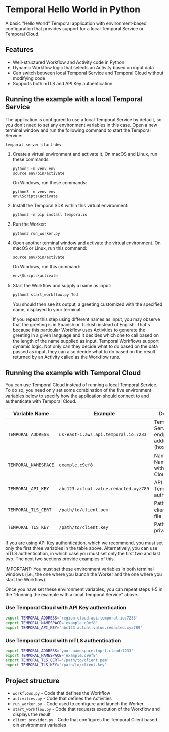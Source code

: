 # Temporal Hello World in Python

A basic "Hello World" Temporal application with environment-based 
configuration that provides support for a local Temporal Service
or Temporal Cloud.

## Features

- Well-structured Workflow and Activity code in Python
- Dynamic Workflow logic that selects an Activity based on input data
- Can switch between local Temporal Service and Temporal Cloud without modifying code
- Supports both mTLS and API Key authentication


## Running the example with a local Temporal Service

The application is configured to use a local Temporal Service by 
default, so you don't need to set any environment variables in
this case. Open a new terminal window and run the following command
to start the Temporal Service:

```
temporal server start-dev
```

1. Create a virtual environment and activate it. On macOS and Linux, 
   run these commands:

   ```
   python3 -m venv env
   source env/bin/activate
   ```

   On Windows, run these commands:
   ```
   python3 -m venv env
   env\Scripts\activate
   ```

2. Install the Temporal SDK within this virtual environment:

   ```
   python3 -m pip install temporalio
   ```

3. Run the Worker:

   ```bash
   python3 run_worker.py
   ```

4. Open another terminal window and activate the virtual environment.
   On macOS or Linux, run this command:

   ```
   source env/bin/activate
   ```

   On Windows, run this command:

   ```
   env\Scripts\activate
   ```

5. Start the Workflow and supply a name as input:

   ```bash
   python3 start_workflow.py Ted
   ```

   You should then see its output, a greeting customized with the
   specified name, displayed to your terminal. 

   If you repeat this step using different names as input, you may
   observe that the greeting is in Spanish or Turkish instead of
   English. That's because this particular Workflow uses Activities
   to generate the greeting in a given language and it decides which
   one to call based on the length of the name supplied as input.
   Temporal Workflows support dynamic logic. Not only can they decide
   what to do based on the data passed as input, they can also decide
   what to do based on the result returned by an Activity called as
   the Workflow runs.



## Running the example with Temporal Cloud

You can use Temporal Cloud instead of running a local Temporal Service.
To do so, you need only set some combination of the five environment
variables below to specify how the application should connect to and 
authenticate with Temporal Cloud.


| Variable Name          | Example                               | Description
|------------------------|---------------------------------------|-------------------
| `TEMPORAL_ADDRESS`     | `us-east-1.aws.api.temporal.io:7233`  | Temporal Service endpoint address (hostname:port) 
| `TEMPORAL_NAMESPACE`   | `example.c9ef8`                       | Name of the Namespace within Temporal Cloud
| `TEMPORAL_API_KEY`     | `abc123.actual.value.redacted.xyz789` | API Key for Temporal Cloud authentication
| `TEMPORAL_TLS_CERT`    | `/path/to/client.pem`                 | Path to TLS client certificate file
| `TEMPORAL_TLS_KEY`     | `/path/to/client.key`                 | Path to TLS private key file


If you are using API Key authentication, which we recommend, you must
set only the first three variables in the table above. Alternatively, 
you can use mTLS authentication, in which case you must set only the
first two and last two. The next two sections provide examples of this.

IMPORTANT: You must set these environment variables in both terminal
windows (i.e., the one where you launch the Worker and the one where
you start the Workflow).

Once you have set these environment variables, you can repeat steps
1-5 in the "Running the example with a local Temporal Service" above.

### Use Temporal Cloud with API Key authentication

```bash
export TEMPORAL_ADDRESS='region.cloud.api.temporal.io:7233'
export TEMPORAL_NAMESPACE='example.c9ef8'
export TEMPORAL_API_KEY='abc123.actual.value.redacted.xyz789'
```

### Use Temporal Cloud with mTLS authentication

```bash
export TEMPORAL_ADDRESS='your-namespace.tmprl.cloud:7233'
export TEMPORAL_NAMESPACE='example.c9ef8'
export TEMPORAL_TLS_CERT='/path/to/client.pem'
export TEMPORAL_TLS_KEY='/path/to/client.key'
```

## Project structure

- `workflows.py` - Code that defines the Workflow
- `activities.py` - Code that defines the Activities
- `run_worker.py` - Code used to configure and launch the Worker
- `start_workflow.py` - Code that requests execution of the Workflow and displays the result
- `client_provider.py` - Code that configures the Temporal Client based oin environment variables



